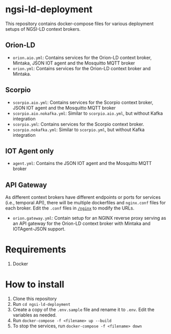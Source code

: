 # ngsi-ld-deployment
This repository contains docker-compose files for various deployment setups of NGSI-LD context brokers.

## Orion-LD
- `orion.aio.yml`: Contains services for the Orion-LD context broker, Mintaka, JSON IOT agent and the Mosquitto MQTT broker
- `orion.yml`: Contains services for the Orion-LD context broker and Mintaka.

## Scorpio
- `scorpio.aio.yml`: Contains services for the Scorpio context broker, JSON IOT agent and the Mosquitto MQTT broker
- `scorpio.aio.nokafka.yml`: Similar to `scorpio.aio.yml`, but without Kafka integration
- `scorpio.yml`: Contains services for the Scorpio context broker.
- `scorpio.nokafka.yml`: Similar to `scorpio.yml`, but without Kafka integration

## IOT Agent only
- `agent.yml`: Contains the JSON IOT agent and the Mosquitto MQTT broker

## API Gateway
As different context brokers have different endpoints or ports for services (i.e., temporal API), there will be multiple dockerfiles and `nginx.conf` files for each broker. Edit the `.conf` files in [`/nginx`](/nginx) to modify the URLs.
- `orion.gateway.yml`: Contain setup for an NGINX reverse proxy serving as an API gateway for the Orion-LD context broker with Mintaka and IOTAgent-JSON support. 

# Requirements
1. Docker

# How to install
1. Clone this repository
2. Run `cd ngsi-ld-deployment`
3. Create a copy of the `.env.sample` file and rename it to `.env`. Edit the variables as needed.
4. Run `docker-compose -f <filename> up --build`
5. To stop the services, run `docker-compose -f <filename> down`